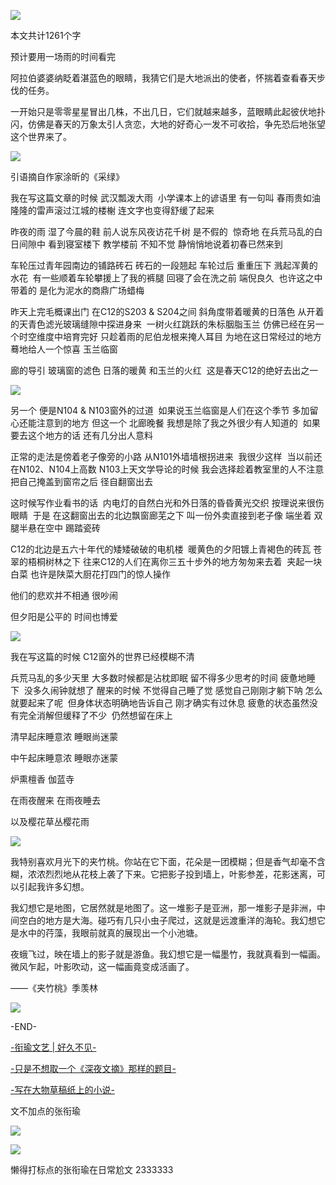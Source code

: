 ![](./images/img_001.png)

本文共计1261个字

预计要用一场雨的时间看完

阿拉伯婆婆纳眨着湛蓝色的眼睛，我猜它们是大地派出的使者，怀揣着查看春天步伐的任务。

一开始只是零零星星冒出几株，不出几日，它们就越来越多，蓝眼睛此起彼伏地扑闪，仿佛是春天的万象太引人贪恋，大地的好奇心一发不可收拾，争先恐后地张望这个世界来了。

![](./images/img_002.jpeg)

引语摘自作家涂昕的《采绿》

我在写这篇文章的时候 武汉瓢泼大雨  小学课本上的谚语里 有一句叫 春雨贵如油 隆隆的雷声滚过江城的楼榭 连文字也变得舒缓了起来

昨夜的雨 湿了今晨的鞋 前人说东风夜访花千树 是不假的  惊奇地 在兵荒马乱的白日间隙中 看到寝室楼下 教学楼前 不知不觉 静悄悄地说着初春已然来到

车轮压过青年园南边的铺路砖石 砖石的一段翘起 车轮过后 重重压下 溅起浑黄的水花  有一些顺着车轮攀援上了我的裤腿 回寝了会在洗之前 端倪良久  也许这之中带着的 是化为泥水的商鼎广场蜡梅

昨天上完毛概课出门 在C12的S203 & S204之间 斜角度带着暖黄的日落色 从开着的天青色滤光玻璃缝隙中探进身来  一树火红跳跃的朱标胭脂玉兰 仿佛已经在另一个时空维度中培育完好 只趁着雨的尼伯龙根来掩人耳目 为地在这日常经过的地方 蓦地给人一个惊喜 玉兰临窗

廊的导引 玻璃窗的滤色 日落的暖黄 和玉兰的火红  这是春天C12的绝好去出之一

![](./images/img_003.jpeg)

另一个 便是N104 & N103窗外的过道  如果说玉兰临窗是人们在这个季节 多加留心还能注意到的地方 但这一个 北廊晚餐 我想是除了我之外很少有人知道的  如果要去这个地方的话 还有几分出人意料

正常的走法是傍着老子像旁的小路 从N101外墙墙根拐进来  我很少这样  当以前还在N102、N104上高数 N103上天文学导论的时候 我会选择趁着教室里的人不注意 把自己掩盖到窗帘之后 径自翻窗出去

这时候写作业看书的话  内电灯的自然白光和外日落的昏昏黄光交织 按理说来很伤眼睛  于是 在这翻窗出去的北边飘窗廊芜之下 叫一份外卖直接到老子像 端坐着 双腿半悬在空中 踢踏瓷砖

C12的北边是五六十年代的矮矮破破的电机楼  暖黄色的夕阳镀上青褐色的砖瓦 苍翠的梧桐树林之下 往来C12的人们在离你三五十步外的地方匆匆来去着  夹起一块白菜 也许是陕菜大厨花打四门的惊人操作

他们的悲欢并不相通 很吵闹

但夕阳是公平的 时间也博爱

![](./images/img_004.jpeg)

我在写这篇的时候 C12窗外的世界已经模糊不清

兵荒马乱的多少天里 大多数时候都是沾枕即眠 留不得多少思考的时间 疲惫地睡下  没多久闹钟就想了 醒来的时候 不觉得自己睡了觉 感觉自己刚刚才躺下呐 怎么就要起来了呢  但身体状态明确地告诉自己 刚才确实有过休息 疲惫的状态虽然没有完全消解但缓释了不少  仍然想留在床上

清早起床睡意浓 睡眼尚迷蒙

中午起床睡意浓 睡眼亦迷蒙

炉熏檀香 伽蓝寺

在雨夜醒来 在雨夜睡去

以及樱花草丛樱花雨

![](./images/img_005.jpeg)

我特别喜欢月光下的夹竹桃。你站在它下面，花朵是一团模糊；但是香气却毫不含糊，浓浓烈烈地从花枝上袭了下来。它把影子投到墙上，叶影参差，花影迷离，可以引起我许多幻想。

我幻想它是地图，它居然就是地图了。这一堆影子是亚洲，那一堆影子是非洲，中间空白的地方是大海。碰巧有几只小虫子爬过，这就是远渡重洋的海轮。我幻想它是水中的荇藻，我眼前就真的展现出一个小池塘。

夜蛾飞过，映在墙上的影子就是游鱼。我幻想它是一幅墨竹，我就真看到一幅画。微风乍起，叶影吹动，这一幅画竟变成活画了。

——《夹竹桃》季羡林

![](./images/img_006.png)

-END-

[-衔瑜文艺 | 好久不见-](http://mp.weixin.qq.com/s?__biz=MzUzNjE3NzA3Mg==&mid=2247483702&idx=1&sn=714210bdcd5739c46d523a9a990f5295&chksm=fafb71e9cd8cf8ff6594aabb482cd29b95c0bcde0597ffc80fa1f873bb1529073d41f0ac01a4&scene=21#wechat_redirect)

[-只是不想取一个《深夜文摘》那样的题目-](http://mp.weixin.qq.com/s?__biz=MzUzNjE3NzA3Mg==&mid=2247484341&idx=1&sn=ad15f64740eb62bdf82004df8664838e&chksm=fafb736acd8cfa7cd205fbe2a4195cfddcc02c2c1e087ef6082ca40b0f9c0de79525e159b3e2&scene=21#wechat_redirect)

[-写在大物草稿纸上的小说-](http://mp.weixin.qq.com/s?__biz=MzUzNjE3NzA3Mg==&mid=2247484223&idx=1&sn=ce8805a1f8593b58eb093fec6d1361a2&chksm=fafb73e0cd8cfaf604f3335b9c8835dd2bb7f9361b70f4becbafab61406f3b985c1c9155bcd5&scene=21#wechat_redirect)

文不加点的张衔瑜

![](./images/img_007.jpeg)

![](./images/img_008.png)

懒得打标点的张衔瑜在日常尬文 2333333
